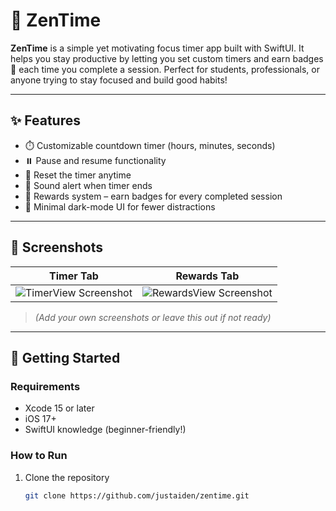 # 🧘 ZenTime

**ZenTime** is a simple yet motivating focus timer app built with SwiftUI. It helps you stay productive by letting you set custom timers and earn badges 🏅 each time you complete a session. Perfect for students, professionals, or anyone trying to stay focused and build good habits!

---

## ✨ Features

- ⏱️ Customizable countdown timer (hours, minutes, seconds)
- ⏸️ Pause and resume functionality
- 🔁 Reset the timer anytime
- 🔔 Sound alert when timer ends
- 🏅 Rewards system – earn badges for every completed session
- 🌌 Minimal dark-mode UI for fewer distractions

---

## 📸 Screenshots

| Timer Tab | Rewards Tab |
|-----------|-------------|
| ![TimerView Screenshot](#) | ![RewardsView Screenshot](#) |

> *(Add your own screenshots or leave this out if not ready)*

---

## 🚀 Getting Started

### Requirements

- Xcode 15 or later
- iOS 17+
- SwiftUI knowledge (beginner-friendly!)

### How to Run

1. Clone the repository  
   ```bash
   git clone https://github.com/justaiden/zentime.git
